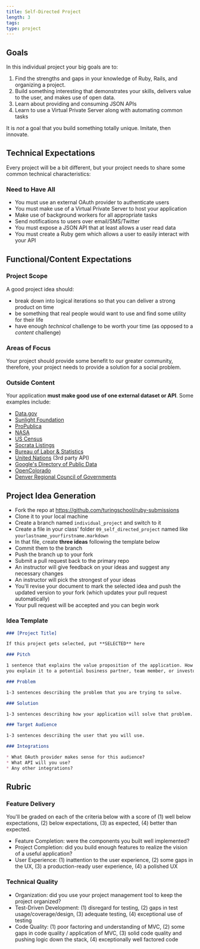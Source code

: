 ```yaml
---
title: Self-Directed Project
length: 3
tags:
type: project
---
```


## Goals

In this individual project your big goals are to:

1. Find the strengths and gaps in your knowledge of Ruby, Rails, and organizing
a project.
2. Build something interesting that demonstrates your skills, delivers value to
the user, and makes use of open data.
3. Learn about providing and consuming JSON APIs
4. Learn to use a Virtual Private Server along with automating common tasks

It is *not* a goal that you build something totally unique. Imitate, then innovate.

## Technical Expectations

Every project will be a bit different, but your project needs to share some
common technical characteristics:

### Need to Have All

* You must use an external OAuth provider to authenticate users
* You must make use of a Virtual Private Server to host your application
* Make use of background workers for all appropriate tasks
* Send notifications to users over email/SMS/Twitter
* You must expose a JSON API that at least allows a user read data
* You must create a Ruby gem which allows a user to easily interact with your API

## Functional/Content Expectations

### Project Scope

A good project idea should:

* break down into logical iterations so that you can deliver a strong product on time
* be something that real people would want to use and find some utility for their life
* have enough *technical* challenge to be worth your time (as opposed to a *content* challenge)

### Areas of Focus

Your project should provide some benefit to our greater community, therefore, your project needs to provide a solution for a social problem.

### Outside Content

Your application **must make good use of one external dataset or API**. Some examples include:

* [Data.gov](https://www.data.gov/)
* [Sunlight Foundation](http://sunlightfoundation.com/)
* [ProPublica](http://www.propublica.org/tools/)
* [NASA](http://data.nasa.gov/api-info/)
* [US Census](http://www.census.gov/data/developers/data-sets.html)
* [Socrata Listings](https://opendata.socrata.com/dataset/Socrata-Customer-Spotlights/6wk3-4ija)
* [Bureau of Labor & Statistics](http://www.bls.gov/developers/api_ruby.htm)
* [United Nations](https://www.undata-api.org/) (3rd party API)
* [Google's Directory of Public Data](http://www.google.com/publicdata/directory)
* [OpenColorado](http://data.opencolorado.org/)
* [Denver Regional Council of Governments](https://drcog.org/services-and-resources/data-maps-and-modeling)

## Project Idea Generation

* Fork the repo at https://github.com/turingschool/ruby-submissions
* Clone it to your local machine
* Create a branch named `individual_project` and switch to it
* Create a file in your class' folder `09_self_directed_project` named like `yourlastname_yourfirstname.markdown`
* In that file, create **three ideas** following the template below
* Commit them to the branch
* Push the branch up to your fork
* Submit a pull request back to the primary repo
* An instructor will give feedback on your ideas and suggest any necessary changes
* An instructor will pick the strongest of your ideas
* You'll revise your document to mark the selected idea and push the updated
version to your fork (which updates your pull request automatically)
* Your pull request will be accepted and you can begin work

### Idea Template

```markdown
### [Project Title]

If this project gets selected, put **SELECTED** here

### Pitch

1 sentence that explains the value proposition of the application. How would
you explain it to a potential business partner, team member, or investor?

### Problem

1-3 sentences describing the problem that you are trying to solve.

### Solution

1-3 sentences describing how your application will solve that problem.

### Target Audience

1-3 sentences describing the user that you will use.

### Integrations

* What OAuth provider makes sense for this audience?
* What API will you use?
* Any other integrations?
```

## Rubric

### Feature Delivery

You'll be graded on each of the criteria below with a score of (1) well below
expectations, (2) below expectations, (3) as expected, (4) better than expected.

* Feature Completion: were the components you built well implemented?
* Project Completion: did you build enough features to realize the vision of a
useful application?
* User Experience: (1) inattention to the user experience, (2) some gaps in the
UX, (3) a production-ready user experience, (4) a polished UX

### Technical Quality

* Organization: did you use your project management tool to keep the project organized?
* Test-Driven Development: (1) disregard for testing, (2) gaps in test
usage/coverage/design, (3) adequate testing, (4) exceptional use of testing
* Code Quality: (1) poor factoring and understanding of MVC, (2) some gaps in
code quality / application of MVC, (3) solid code quality and pushing logic down
the stack, (4) exceptionally well factored code
